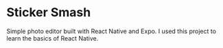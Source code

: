 # Sticker Smash

Simple photo editor built with React Native and Expo. I used this project to learn the basics of React Native.

